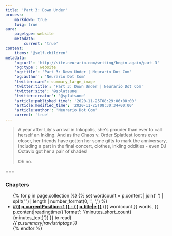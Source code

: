 ```yaml
---
title: 'Part 3: Down Under'
process:
    markdown: true
    twig: true
aura:
    pagetype: website
    metadata:
        current: 'true'
content:
    items: '@self.children'
metadata:
    'og:url': 'http://site.neurario.com/writing/begin-again/part-3'
    'og:type': website
    'og:title': 'Part 3: Down Under | Neurario Dot Com'
    'og:author': 'Neurario Dot Com'
    'twitter:card': summary_large_image
    'twitter:title': 'Part 3: Down Under | Neurario Dot Com'
    'twitter:site': '@splatsune'
    'twitter:creator': '@splatsune'
    'article:published_time': '2020-11-25T08:29:06+00:00'
    'article:modified_time': '2020-11-25T08:30:34+00:00'
    'article:author': 'Neurario Dot Com'
    current: 'true'
---
```


>A year after Lily's arrival in Inkopolis, she's prouder than ever to call herself an Inkling. And as the Chaos v. Order Splatfest looms ever closer, her friends have gotten her some gifts to mark the anniversary, including a part in the final concert, clothes, inkling oddities - even DJ Octavio got her a pair of shades!
>
>Oh no.
<!--
---

>CQ Cumber, train conductor and former co-owner of Kamabo Co., still has troubled thoughts about the Deepsea Metro Testing Track, of which he was part of for decades. Last year, two strange creatures exposed the lie of Kamabo's Metro, and escaped - and then the Testing Track was switched off for good.
>
>So who can he call when odd things start to happen around the Metro once again?
-->
===

### Chapters

<ul>
{% for p in page.collection %}
    {% set wordcount = p.content | join(' ') | split(' ') | length | number_format(0, '.', ',') %}
    <li><strong><a href="{{ p.url|e }}">#{{ p.currentPosition+1 }} - {{ p.title|e }}</a></strong>
        ({{ wordcount }} words, {{ p.content|readingtime({'format': '{minutes_short_count} {minutes_text}'}) }} to read)<br />
        <em>{{ p.summary|raw|striptags }}</em>
    </li>
{% endfor %}
</ul>